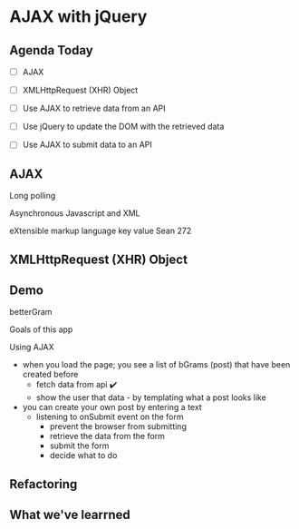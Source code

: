 AJAX with jQuery
===

## Agenda Today
- [ ] AJAX
- [ ] XMLHttpRequest (XHR) Object
- [ ] Use AJAX to retrieve data from an API
- [ ] Use jQuery to update the DOM with the retrieved data
- [ ] Use AJAX to submit data to an API



## AJAX

Long polling

Asynchronous Javascript and XML

eXtensible markup language
  key value
  <Name>Sean</Name>
  <Adress>
    <unit-no>272</unit-no>
  </Adress>

## XMLHttpRequest (XHR) Object


## Demo
betterGram

Goals of this app

Using AJAX
- when you load the page; you see a list of bGrams (post) that have been created before
  + fetch data from api ✔️
  + show the user that data - by templating what a post looks like
- you can create your own post by entering a text
  - listening to onSubmit event on the form
    - prevent the browser from submitting
    - retrieve the data from the form
    - submit the form
    - decide what to do

## Refactoring


## What we've learrned


